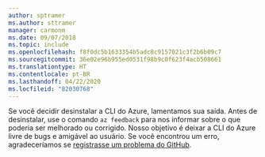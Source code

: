```yaml
---
author: sptramer
ms.author: sttramer
manager: carmonm
ms.date: 09/07/2018
ms.topic: include
ms.openlocfilehash: f8f0dc5b1633354b5adc8c9157021c3f2b6b09c7
ms.sourcegitcommit: 36e02e96b955ed0531f98b9c0f623f4acb508661
ms.translationtype: HT
ms.contentlocale: pt-BR
ms.lasthandoff: 04/22/2020
ms.locfileid: "82030768"
---
```

Se você decidir desinstalar a CLI do Azure, lamentamos sua saída. Antes de desinstalar, use o comando `az feedback` para nos informar sobre o que poderia ser melhorado ou corrigido. Nosso objetivo é deixar a CLI do Azure livre de bugs e amigável ao usuário. Se você encontrou um erro, agradeceríamos se [registrasse um problema do GitHub](https://github.com/Azure/azure-cli/issues).

